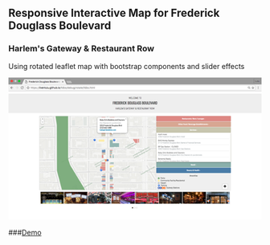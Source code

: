 ## Responsive Interactive Map for Frederick Douglass Boulevard
### Harlem's Gateway & Restaurant Row

Using rotated leaflet map with bootstrap components and slider effects

<kbd><a href="https://livenlulu.github.io/fdbs/debug/rotate/fdbs.html"><img src="debug/rotate/img/fdba.png" style="max-width:100%;"/></a></kbd><br>

###[Demo](https://livenlulu.github.io/fdbs3/debug/rotate/fdbs.html)